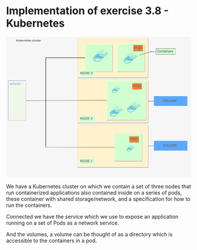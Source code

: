 # Implementation of exercise 3.8 - Kubernetes

![diagram](./Diagram.drawio.png)

We have a Kubernetes cluster on which we contain a set of three nodes that run containerized applications also contained inside on a series of pods, these container with shared storage/network, and a specification for how to run the containers.

Connected we have the service which we use to expose an application running on a set of Pods as a network service.

And the volumes, a volume can be thought of as a directory which is accessible to the containers in a pod.